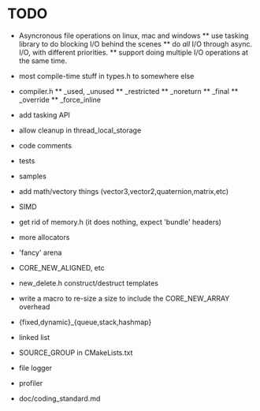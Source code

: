 TODO
====

* Asyncronous file operations on linux, mac and windows
** use tasking library to do blocking I/O behind the scenes
** do _all_ I/O through async. I/O, with different priorities.
** support doing multiple I/O operations at the same time.

* most compile-time stuff in types.h to somewhere else
* compiler.h
** _used, _unused
** _restricted
** _noreturn
** _final
** _override
** _force_inline

* add tasking API
* allow cleanup in thread_local_storage

* code comments
* tests
* samples

* add math/vectory things (vector3,vector2,quaternion,matrix,etc)
* SIMD

* get rid of memory.h (it does nothing, expect 'bundle' headers)
* more allocators
* 'fancy' arena
* CORE_NEW_ALIGNED, etc
* new_delete.h construct/destruct templates
* write a macro to re-size a size to include the CORE_NEW_ARRAY overhead

* {fixed,dynamic}_{queue,stack,hashmap}
* linked list

* SOURCE_GROUP in CMakeLists.txt
* file logger
* profiler
* doc/coding_standard.md
